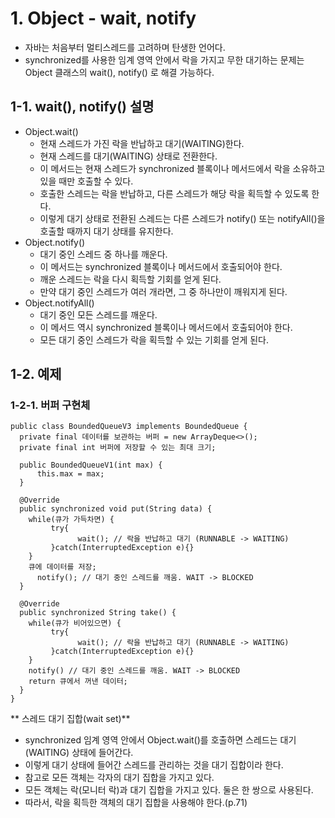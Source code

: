 # 1. Object - wait, notify
- 자바는 처음부터 멀티스레드를 고려하며 탄생한 언어다.
- synchronized를 사용한 임계 영역 안에서 락을 가지고 무한 대기하는 문제는 Object 클래스의  wait(), notify() 로 해결 가능하다.

## 1-1. wait(), notify() 설명
- Object.wait()
   - 현재 스레드가 가진 락을 반납하고 대기(WAITING)한다.
   - 현재 스레드를 대기(WAITING) 상태로 전환한다. 
   - 이 메서드는 현재 스레드가 synchronized 블록이나 메서드에서 락을 소유하고 있을 때만 호출할 수 있다.
   - 호출한 스레드는 락을 반납하고, 다른 스레드가 해당 락을 획득할 수 있도록 한다.
   - 이렇게 대기 상태로 전환된 스레드는 다른 스레드가 notify() 또는 notifyAll()을 호출할 때까지 대기 상태를 유지한다.
- Object.notify()
  - 대기 중인 스레드 중 하나를 깨운다.
  - 이 메서드는 synchronized 블록이나 메서드에서 호출되어야 한다.
  - 깨운 스레드는 락을 다시 획득할 기회를 얻게 된다.
  - 만약 대기 중인 스레드가 여러 개라면, 그 중 하나만이 깨워지게 된다.
- Object.notifyAll()
  - 대기 중인 모든 스레드를 깨운다.
  - 이 메서드 역시 synchronized 블록이나 메서드에서 호출되어야 한다.
  - 모든 대기 중인 스레드가 락을 획득할 수 있는 기회를 얻게 된다.

## 1-2. 예제
### 1-2-1. 버퍼 구현체
```
public class BoundedQueueV3 implements BoundedQueue {
  private final 데이터를 보관하는 버퍼 = new ArrayDeque<>();
  private final int 버퍼에 저장할 수 있는 최대 크기;

  public BoundedQueueV1(int max) {
      this.max = max;
  }

  @Override
  public synchronized void put(String data) {
    while(큐가 가득차면) {
         try{
               wait(); // 락을 반납하고 대기 (RUNNABLE -> WAITING)
         }catch(InterruptedException e){}
    }
    큐에 데이터를 저장;
      notify(); // 대기 중인 스레드를 깨움. WAIT -> BLOCKED
  }

  @Override
  public synchronized String take() {
    while(큐가 비어있으면) {
         try{
               wait(); // 락을 반납하고 대기 (RUNNABLE -> WAITING)
         }catch(InterruptedException e){}
    }
    notify() // 대기 중인 스레드를 깨움. WAIT -> BLOCKED
    return 큐에서 꺼낸 데이터;
  }
}
```

** 스레드 대기 집합(wait set)**
- synchronized 임계 영역 안에서 Object.wait()를 호출하면 스레드는 대기(WAITING) 상태에 들어간다.
- 이렇게 대기 상태에 들어간 스레드를 관리하는 것을 대기 집합이라 한다.
- 참고로 모든 객체는 각자의 대기 집합을 가지고 있다.
- 모든 객체는 락(모니터 락)과 대기 집합을 가지고 있다. 둘은 한 쌍으로 사용된다.
- 따라서, 락을 획득한 객체의 대기 집합을 사용해야 한다.(p.71)
